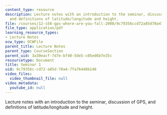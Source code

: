 ```yaml
---
content_type: resource
description: Lecture notes with an introduction to the seminar, discussion of GPS,
  and definitions of latitude/longitude and height.
file: /courses/12-s56-gps-where-are-you-fall-2008/9c79356ccd72a85d70a47fa76448b148_12s56_sem01.pdf
file_type: application/pdf
learning_resource_types:
- Lecture Notes
ocw_type: OCWFile
parent_title: Lecture Notes
parent_type: CourseSection
parent_uid: 3a30eacf-7d7e-bf40-5de5-c05ed6b7e35c
resourcetype: Document
title: Seminar 1
uid: 9c79356c-cd72-a85d-70a4-7fa76448b148
video_files:
  video_thumbnail_file: null
video_metadata:
  youtube_id: null
---
```

Lecture notes with an introduction to the seminar, discussion of GPS, and definitions of latitude/longitude and height.

